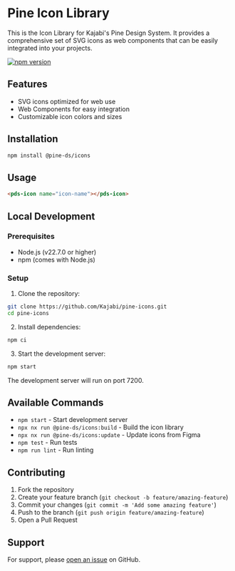 # Pine Icon Library

This is the Icon Library for Kajabi's Pine Design System. It provides a comprehensive set of SVG icons as web components that can be easily integrated into your projects.

[![npm version](https://badge.fury.io/js/%40pine-ds%2Ficons.svg)](https://badge.fury.io/js/%40pine-ds%2Ficons)

## Features

- SVG icons optimized for web use
- Web Components for easy integration
- Customizable icon colors and sizes

## Installation

```bash
npm install @pine-ds/icons
```

## Usage

```html
<pds-icon name="icon-name"></pds-icon>
```

## Local Development

### Prerequisites

- Node.js (v22.7.0 or higher)
- npm (comes with Node.js)

### Setup

1. Clone the repository:
```bash
git clone https://github.com/Kajabi/pine-icons.git
cd pine-icons
```

2. Install dependencies:
```bash
npm ci
```

3. Start the development server:
```bash
npm start
```

The development server will run on port 7200.

## Available Commands

- `npm start` - Start development server
- `npx nx run @pine-ds/icons:build` - Build the icon library
- `npx nx run @pine-ds/icons:update` - Update icons from Figma
- `npm test` - Run tests
- `npm run lint` - Run linting

## Contributing

1. Fork the repository
2. Create your feature branch (`git checkout -b feature/amazing-feature`)
3. Commit your changes (`git commit -m 'Add some amazing feature'`)
4. Push to the branch (`git push origin feature/amazing-feature`)
5. Open a Pull Request

## Support

For support, please [open an issue](https://github.com/Kajabi/pine-icons/issues/new) on GitHub.
